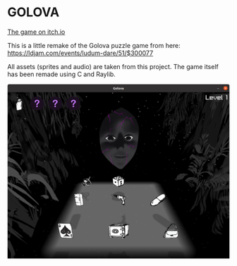 # GOLOVA

[The game on itch.io](https://where-is-your-keyboard.itch.io/golova)


This is a little remake of the Golova puzzle game from here: https://ldjam.com/events/ludum-dare/51/$300077

All assets (sprites and audio) are taken from this project. The game itself has been remade using C and Raylib.


![thumbnail](./thumbnail.png)
